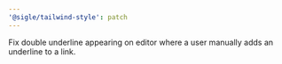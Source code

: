 ```yaml
---
'@sigle/tailwind-style': patch
---
```


Fix double underline appearing on editor where a user manually adds an underline to a link.
